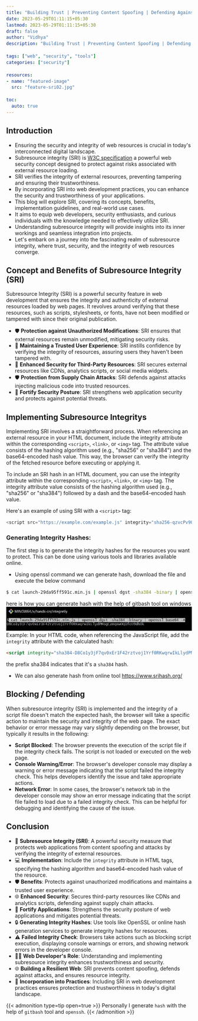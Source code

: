 ```yaml
---
title: "Building Trust | Preventing Content Spoofing | Defending Against Attacks: How Subresource Integrity Can Safeguard Your web apps "
date: 2023-05-29T01:11:15+05:30
lastmod: 2023-05-29T01:11:15+05:30
draft: false
author: "Vidhya"
description: "Building Trust | Preventing Content Spoofing | Defending Against Attacks: How Subresource Integrity Can Safeguard Your web apps "

tags: ["web", "security", "tools"]
categories: ["security"]

resources:
- name: "featured-image"
  src: "feature-sri02.jpg"

toc:
  auto: true  
---
```



## Introduction
  - Ensuring the security and integrity of web resources is crucial in today's interconnected digital landscape.
  - Subresource integrity (SRI) is [W3C specification](https://www.w3.org/TR/SRI/)
 a powerful web security concept designed to protect against risks associated with external resource loading.  
  - SRI verifies the integrity of external resources, preventing tampering and ensuring their trustworthiness.
  - By incorporating SRI into web development practices, you can enhance the security and trustworthiness of your applications.
  - This blog will explore SRI, covering its concepts, benefits, implementation guidelines, and real-world use cases.
  - It aims to equip web developers, security enthusiasts, and curious individuals with the knowledge needed to effectively utilize SRI.
  - Understanding subresource integrity will provide insights into its inner workings and seamless integration into projects.
  - Let's embark on a journey into the fascinating realm of subresource integrity, where trust, security, and the integrity of web resources converge.

## Concept and Benefits of Subresource Integrity (SRI)

Subresource Integrity (SRI) is a powerful security feature in web development that ensures the integrity and authenticity of external resources loaded by web pages. It revolves around verifying that these resources, such as scripts, stylesheets, or fonts, have not been modified or tampered with since their original publication.

  - 🛡️ **Protection against Unauthorized Modifications**: SRI ensures that external resources remain unmodified, mitigating security risks.
  - 🤝 **Maintaining a Trusted User Experience**: SRI instills confidence by verifying the integrity of resources, assuring users they haven't been tampered with.
  - 🌟 **Enhanced Security for Third-Party Resources**: SRI secures external resources like CDNs, analytics scripts, or social media widgets.
  - 🛡️ **Protection from Supply Chain Attacks**: SRI defends against attacks injecting malicious code into trusted resources.
  - 💪 **Fortify Security Posture**: SRI strengthens web application security and protects against potential threats.

## Implementing Subresource Integritys
Implementing SRI involves a straightforward process. When referencing an external resource in your HTML document, include the integrity attribute within the corresponding `<script>`, `<link>`, or `<img>` tag. The attribute value consists of the hashing algorithm used (e.g., "sha256" or "sha384") and the base64-encoded hash value. This way, the browser can verify the integrity of the fetched resource before executing or applying it.

To include an SRI hash in an HTML document, you can use the integrity attribute within the corresponding `<script>`, `<link>`, or `<img>` tag. The integrity attribute value consists of the hashing algorithm used (e.g., "sha256" or "sha384") followed by a dash and the base64-encoded hash value.

Here's an example of using SRI with a `<script>` tag:

```js
<script src="https://example.com/example.js" integrity="sha256-qzvcPv9OX9t7x9sz5TnMmPy+OUrOemx+5SEIL+D4sZ8=" crossorigin="anonymous"></script>

```
### Generating Integrity Hashes:

The first step is to generate the integrity hashes for the resources you want to protect. This can be done using various tools and libraries available online.


 - Using openssl command we can generate hash, download the file and execute the below command 
  ```sh
  $ cat launch-29da95ff591c.min.js | openssl dgst -sha384 -binary | openssl base64 -A  
  ```
  here is how you can generate hash with the help of gitbash tool on windows
  ![generating hash for a file](gitbash-sri-hash.jpg)
  Example:
  In your HTML code, when referencing the JavaScript file, add the `integrity` attribute with the calculated hash:
  ```html
  <script integrity="sha384-D8Co1y3jF7qv0xEr1F42rztvoj1Yrf0RKwqrwIkLlydPMogCzmqmwOQ1fcO9dh0k" type="text/javascript" src="https://assets.analytics-domain.com/launch-29da95ff591c.min.js" async></script>
  ```
  the prefix sha384 indicates that it's a `sha384` hash.

 - We can also generate hash from online tool https://www.srihash.org/ 

## Blocking / Defending 

When subresource integrity (SRI) is implemented and the integrity of a script file doesn't match the expected hash, the browser will take a specific action to maintain the security and integrity of the web page. The exact behavior or error message may vary slightly depending on the browser, but typically it results in the following:

  - **Script Blocked**: The browser prevents the execution of the script file if the integrity check fails. The script is not loaded or executed on the web page.
  - **Console Warning/Error**: The browser's developer console may display a warning or error message indicating that the script failed the integrity check. This helps developers identify the issue and take appropriate actions.
  - **Network Error**: In some cases, the browser's network tab in the developer console may show an error message indicating that the script file failed to load due to a failed integrity check. This can be helpful for debugging and identifying the cause of the issue.

## Conclusion

- 🧱 **Subresource Integrity (SRI)**: A powerful security measure that protects web applications from content spoofing and attacks by verifying the integrity of external resources.
- 💻 **Implementation**: Include the `integrity` attribute in HTML tags, specifying the hashing algorithm and base64-encoded hash value of the resource.
- 🛡️ **Benefits**: Protects against unauthorized modifications and maintains a trusted user experience.
- 🌐 **Enhanced Security**: Secures third-party resources like CDNs and analytics scripts, defending against supply chain attacks.
- 💪 **Fortify Applications**: Strengthens the security posture of web applications and mitigates potential threats.
- 🔒 **Generating Integrity Hashes**: Use tools like OpenSSL or online hash generation services to generate integrity hashes for resources.
- ⚠️ **Failed Integrity Check**: Browsers take actions such as blocking script execution, displaying console warnings or errors, and showing network errors in the developer console.
- 🧑‍💻 **Web Developer's Role**: Understanding and implementing subresource integrity enhances trustworthiness and security.
- 🌐 **Building a Resilient Web**: SRI prevents content spoofing, defends against attacks, and ensures resource integrity.
- 🚀 **Incorporation into Practices**: Including SRI in web development practices ensures protection and trustworthiness in today's digital landscape.

{{< admonition type=tip  open=true >}}
  Personally I generate `hash` with the help of  `gitbash` tool and `openssh`. 
{{< /admonition >}}


